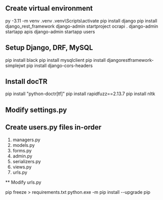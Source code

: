 ## Create virtual environment
py -3.11 -m venv .venv
.venv\Scripts\activate
pip install django
pip install django_rest_framework
django-admin startproject ocrapi .
django-admin startapp apis
django-admin startapp users

## Setup Django, DRF, MySQL
pip install black
pip install mysqlclient
pip install djangorestframework-simplejwt
pip install django-cors-headers

## Install docTR
pip install "python-doctr[tf]"
pip install rapidfuzz==2.13.7
pip install nltk

## Modify settings.py

## Create users.py files in-order
1. managers.py
2. models.py
3. forms.py
4. admin.py
5. serializers.py
6. views.py
7. urls.py

** Modify urls.py

pip freeze > requirements.txt
python.exe -m pip install --upgrade pip
